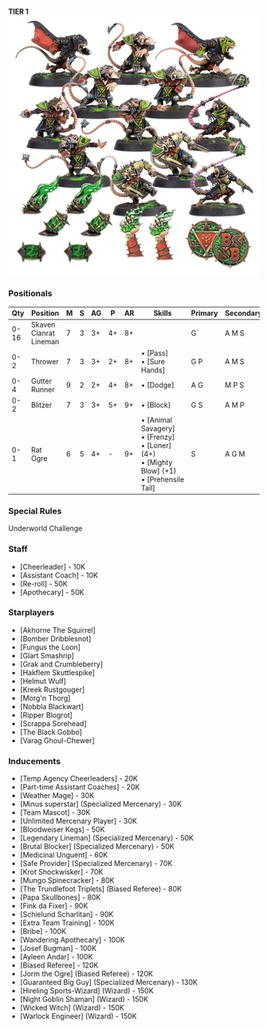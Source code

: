 ﻿**TIER 1**
![](../media/teams/BBSkavenTeamLead.webp)

### Positionals

| Qty  | Position               | M | S | AG | P | AR | Skills                                                                                                  | Primary | Secondary | Cost |
| ---- | ---------------------- | - | - | -- | - | -- | ------------------------------------------------------------------------------------------------------- | ------- | --------- | ---- |
| 0-16 | Skaven Clanrat Lineman | 7 | 3 | 3+ | 4+ | 8+  |                                                                                                         | G       | A M S     | 50K  |
| 0-2  | Thrower                | 7 | 3 | 3+ | 2+ | 8+  | • [Pass]<br /> • [Sure Hands]                                                                              | G P     | A M S     | 85K  |
| 0-4  | Gutter Runner          | 9 | 2 | 2+ | 4+ | 8+  | • [Dodge]                                                                                                 | A G     | M P S     | 85K  |
| 0-2  | Blitzer                | 7 | 3 | 3+ | 5+ | 9+  | • [Block]                                                                                                 | G S     | A M P     | 90K  |
| 0-1  | Rat Ogre               | 6 | 5 | 4+ | - | 9+  | • [Animal Savagery]<br /> • [Frenzy] <br /> • [Loner] (4+) <br /> • [Mighty Blow] (+1) <br /> • [Prehensile Tail] | S       | A G M     | 150K |

### Special Rules

Underworld Challenge

### Staff

* [Cheerleader] - 10K
* [Assistant Coach] - 10K
* [Re-roll] - 50K
* [Apothecary]  - 50K

### Starplayers

* [Akhorne The Squirrel]
* [Bomber Dribblesnot]
* [Fungus the Loon]
* [Glart Smashrip]
* [Grak and Crumbleberry]
* [Hakflem Skuttlespike]
* [Helmut Wulf]
* [Kreek Rustgouger]
* [Morg'n Thorg]
* [Nobbla Blackwart]
* [Ripper Blogrot]
* [Scrappa Sorehead]
* [The Black Gobbo]
* [Varag Ghoul-Chewer]

### Inducements

* [Temp Agency Cheerleaders] - 20K
* [Part-time Assistant Coaches] - 20K
* [Weather Mage] - 30K
* [Minus superstar] (Specialized Mercenary) - 30K
* [Team Mascot] - 30K
* [Unlimited Mercenary Player] - 30K
* [Bloodweiser Kegs] - 50K
* [Legendary Lineman] (Specialized Mercenary) - 50K
* [Brutal Blocker] (Specialized Mercenary) - 50K
* [Medicinal Unguent] - 60K
* [Safe Provider] (Specialized Mercenary) - 70K
* [Krot Shockwisker] - 70K
* [Mungo Spinecracker] - 80K
* [The Trundlefoot Triplets] (Biased Referee) - 80K
* [Papa Skullbones] - 80K
* [Fink da Fixer] - 90K
* [Schielund Scharlitan] - 90K
* [Extra Team Training] - 100K
* [Bribe] - 100K
* [Wandering Apothecary] - 100K
* [Josef Bugman] - 100K
* [Ayleen Andar] - 100K
* [Biased Referee] - 120K
* [Jorm the Ogre] (Biased Referee) - 120K
* [Guaranteed Big Guy] (Specialized Mercenary) - 130K
* [Hireling Sports-Wizard] (Wizard) - 150K
* [Night Goblin Shaman] (Wizard) - 150K
* [Wicked Witch] (Wizard) - 150K
* [Warlock Engineer] (Wizard) - 150K
